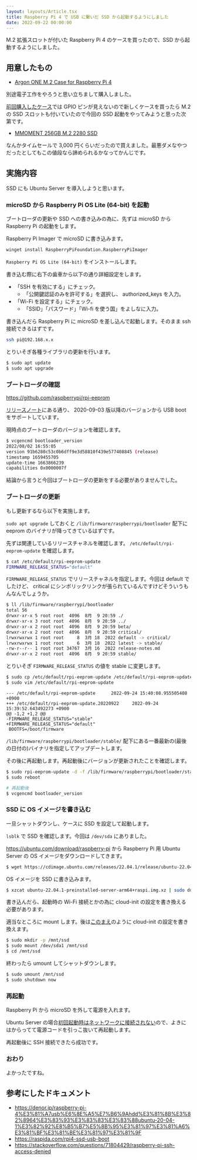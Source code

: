 ```yaml
---
layout: layouts/Article.tsx
title: Raspberry Pi 4 で USB に繋いだ SSD から起動するようにしました
date: 2022-09-22 00:00:00
---
```


M.2 拡張スロットが付いた Raspberry Pi 4 のケースを買ったので、SSD から起動するようにしました。

## 用意したもの

- [Argon ONE M.2 Case for Raspberry Pi 4](https://www.argon40.com/products/argon-one-m-2-case-for-raspberry-pi-4)

別途電子工作をやろうと思い立ちまして購入しました。

[前回購入したケース](https://flirc.tv/products/flirc-raspberrypi4-silver?variant=43085036454120)では GPIO ピンが見えないので新しくケースを買ったら M.2 の SSD スロットも付いていたので今回の SSD 起動をやってみようと思った次第です。

- [MMOMENT 256GB M.2 2280 SSD](https://www.amazon.co.jp/gp/product/B09W2Q1BXH)

なんかタイムセールで 3,000 円くらいだったので買えました。最悪ダメなやつだったとしてもこの値段なら諦められるかなってかんじです。

## 実施内容

SSD にも Ubuntu Server を導入しようと思います。

### microSD から Raspberry Pi OS Lite (64-bit) を起動

ブートローダの更新や SSD への書き込みの為に、先ずは microSD から Raspberry Pi の起動をします。

Raspberry Pi Imager で microSD に書き込みます。

```bash
winget install RaspberryPiFoundation.RaspberryPiImager
```

`Raspberry Pi OS Lite (64-bit)` をインストールします。

書き込む際に右下の歯車から以下の通り詳細設定をします。

- 「SSH を有効にする」にチェック。
  - 「公開鍵認証のみを許可する」を選択し、 authorized_keys を入力。
- 「Wi-Fi を設定する」にチェック。
  - 「SSID」「パスワード」「Wi-fi を使う国」をよしなに入力。

書き込んだら Raspberry Pi に microSD を差し込んで起動します。そのまま ssh 接続できるはずです。

```bash
ssh pi@192.168.x.x
```

とりいそぎ各種ライブラリの更新を行います。

```bash
$ sudo apt update
$ sudo apt upgrade
```

### ブートローダの確認

<https://github.com/raspberrypi/rpi-eeprom>

[リリースノート](https://github.com/raspberrypi/rpi-eeprom/blob/master/firmware/release-notes.md#2020-09-14-promote-the-2020-09-03-release-to-be-the-default-eeprom-images)にある通り、
2020-09-03 版以降のバージョンから USB boot をサポートしています。

現時点のブートローダのバージョンを確認します。

```bash
$ vcgencmd bootloader_version
2022/08/02 16:55:05
version 91b6280c53c0b6dff9e3d58810f439e577408845 (release)
timestamp 1659455705
update-time 1663866239
capabilities 0x0000007f
```

結論から言うと今回はブートローダの更新をする必要がありませんでした。

### ブートローダの更新

もし更新するなら以下を実施します。

`sudo apt upgrade` しておくと `/lib/firmware/raspberrypi/bootloader` 配下に eeprom
のバイナリが降ってきているはずです。

先ずは関連しているリリースチャネルを確認します。 `/etc/default/rpi-eeprom-update` を確認します。

```bash
$ cat /etc/default/rpi-eeprom-update
FIRMWARE_RELEASE_STATUS="default"
```

`FIRMWARE_RELEASE_STATUS` でリリースチャネルを指定します。今回は default でしたけど、 critical
にシンボリックリンクが張られているんですけどそういうもんなんでしょうか。

```bash
$ ll /lib/firmware/raspberrypi/bootloader
total 56
drwxr-xr-x 5 root root  4096  8月  9 20:59 ./
drwxr-xr-x 3 root root  4096  8月  9 20:59 ../
drwxr-xr-x 2 root root  4096  8月  9 20:59 beta/
drwxr-xr-x 2 root root  4096  8月  9 20:59 critical/
lrwxrwxrwx 1 root root     8  3月 18  2022 default -> critical/
lrwxrwxrwx 1 root root     6  3月 18  2022 latest -> stable/
-rw-r--r-- 1 root root 34767  3月 16  2022 release-notes.md
drwxr-xr-x 2 root root  4096  8月  9 20:59 stable/
```

とりいそぎ `FIRMWARE_RELEASE_STATUS` の値を stable に変更します。

```bash
$ sudo cp /etc/default/rpi-eeprom-update /etc/default/rpi-eeprom-update.20220922
$ sudo vim /etc/default/rpi-eeprom-update
```

```diff:rpi-eeprom-update
--- /etc/default/rpi-eeprom-update      2022-09-24 15:40:08.955505408 +0900
+++ /etc/default/rpi-eeprom-update.20220922     2022-09-24 15:39:52.643492273 +0900
@@ -1,2 +1,2 @@
-FIRMWARE_RELEASE_STATUS="stable"
+FIRMWARE_RELEASE_STATUS="default"
 BOOTFS=/boot/firmware
```

`/lib/firmware/raspberrypi/bootloader/stable/`
配下にある一番最新の(最後の日付の)バイナリを指定してアップデートします。

その後に再起動します。再起動後にバージョンが更新されたことを確認します。

```bash
$ sudo rpi-eeprom-update -d -f /lib/firmware/raspberrypi/bootloader/stable/pieeprom-2022-03-10.bin
$ sudo reboot

# 再起動後
$ vcgencmd bootloader_version
```

### SSD に OS イメージを書き込む

一旦シャットダウンし、ケースに SSD を設定して起動します。

`lsblk` で SSD を確認します。今回は `/dev/sda` にありました。

<https://ubuntu.com/download/raspberry-pi> から Raspberry Pi 用 Ubuntu Server の OS
イメージをダウンロードしてきます。

```bash
$ wget https://cdimage.ubuntu.com/releases/22.04.1/release/ubuntu-22.04.1-preinstalled-server-arm64+raspi.img.xz
```

OS イメージを SSD に書き込みます。

```bash
$ xzcat ubuntu-22.04.1-preinstalled-server-arm64+raspi.img.xz | sudo dd bs=4M of=/dev/sda
```

書き込んだら、起動時の Wi-Fi 接続とかの為に cloud-init の設定を書き換える必要があります。

適当なところに mount します。後は[このまえ](/articles/20210503-raspberry-pi)のように cloud-init
の設定を書き換えます。

```bash
$ sudo mkdir -p /mnt/ssd
$ sudo mount /dev/sda1 /mnt/ssd
$ cd /mnt/ssd
```

終わったら umount してシャットダウンします。

```bash
$ sudo umount /mnt/ssd
$ sudo shutdown now
```

### 再起動

Raspberry Pi から microSD を外して電源を入れます。

Ubuntu Server の場合[初回起動時はネットワークに接続されない](https://ubuntu.com/tutorials/how-to-install-ubuntu-on-your-raspberry-pi#3-wifi-or-ethernet)ので、よきにはからってて電源コードを引っこ抜いて再起動します。

再起動後に SSH 接続できたら成功です。

### おわり

よかったですね。

## 参考にしたドキュメント

- <https://denor.jp/raspberry-pi-4%E3%81%A7usb%E6%8E%A5%E7%B6%9Ahdd%E3%81%8B%E3%82%8964%E3%83%93%E3%83%83%E3%83%88ubuntu-20-04-1%E3%82%92%E8%B5%B7%E5%8B%95%E3%81%97%E3%81%A6%E3%81%BF%E3%81%BE%E3%81%97%E3%81%9F>
- <https://raspida.com/rpi4-ssd-usb-boot>
- <https://stackoverflow.com/questions/71804429/raspberry-pi-ssh-access-denied>
